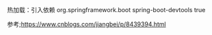  
 


热加载：引入依赖
<dependency>
        <groupId>org.springframework.boot</groupId>
        <artifactId>spring-boot-devtools</artifactId>
        <optional>true</optional>
</dependency>

参考;https://www.cnblogs.com/jiangbei/p/8439394.html
